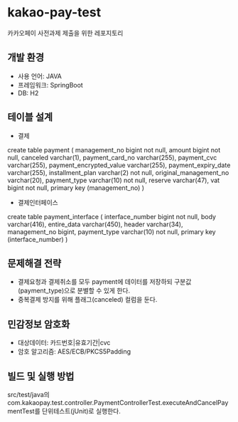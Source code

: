 # kakao-pay-test
카카오페이 사전과제 제출을 위한 레포지토리


## 개발 환경 ##
* 사용 언어: JAVA
* 프레임워크: SpringBoot
* DB: H2


## 테이블 설계 ##
<ul><li>결제</li></ul>
<p>
    create table payment (
       management_no bigint not null,
        amount bigint not null,
        canceled varchar(1),
        payment_card_no varchar(255),
        payment_cvc varchar(255),
        payment_encrypted_value varchar(255),
        payment_expiry_date varchar(255),
        installment_plan varchar(2) not null,
        original_management_no varchar(20),
        payment_type varchar(10) not null,
        reserve varchar(47),
        vat bigint not null,
        primary key (management_no)
    )
</p>    
<ul><li>결제인터페이스</li></ul>
<p>
    create table payment_interface (
       interface_number bigint not null,
        body varchar(416),
        entire_data varchar(450),
        header varchar(34),
        management_no bigint,
        payment_type varchar(10) not null,
        primary key (interface_number)
    )
</p>


## 문제해결 전략 ##
* 결제요청과 결제취소를 모두 payment에 데이터를 저장하되 구분값(payment_type)으로 분별할 수 있게 한다.  
* 중복결제 방지를 위해 플래그(canceled) 컬럼을 둔다.


## 민감정보 암호화 ##
* 대상데이터: 카드번호|유효기간|cvc
* 암호 알고리즘: AES/ECB/PKCS5Padding


## 빌드 및 실행 방법 ##
src/test/java의 com.kakaopay.test.controller.PaymentControllerTest.executeAndCancelPaymentTest를 단위테스트(jUnit)로 실행한다.
